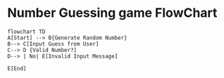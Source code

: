 # Number Guessing game FlowChart
```mermaid 
flowchart TD
A[Start] --> B{Generate Random Number}
B--> C[Input Guess from User]
C--> D {Valid Number?]
D--> | No| E[Invalid Input Message]

E[End]

